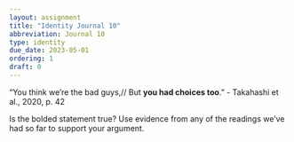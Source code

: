 ```yaml
---
layout: assignment
title: "Identity Journal 10"
abbreviation: Journal 10
type: identity
due_date: 2023-05-01
ordering: 1
draft: 0
---
```


“You think we’re the bad guys,// But **you had choices too**.” - Takahashi et al., 2020, p. 42

Is the bolded statement true? Use evidence from any of the readings we’ve had so far to support your argument.
